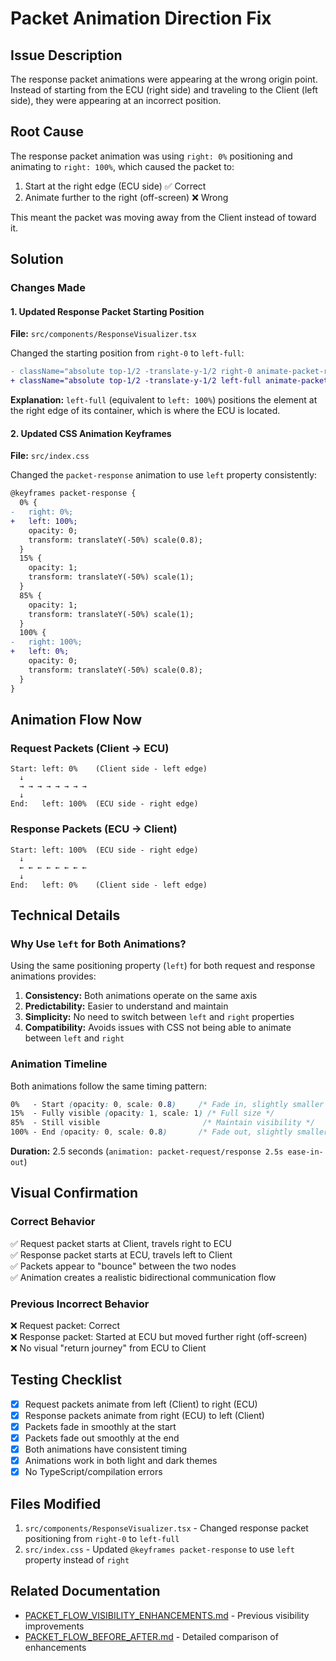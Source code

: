 # Packet Animation Direction Fix

## Issue Description
The response packet animations were appearing at the wrong origin point. Instead of starting from the ECU (right side) and traveling to the Client (left side), they were appearing at an incorrect position.

## Root Cause
The response packet animation was using `right: 0%` positioning and animating to `right: 100%`, which caused the packet to:
1. Start at the right edge (ECU side) ✅ Correct
2. Animate further to the right (off-screen) ❌ Wrong

This meant the packet was moving away from the Client instead of toward it.

## Solution

### Changes Made

#### 1. Updated Response Packet Starting Position
**File:** `src/components/ResponseVisualizer.tsx`

Changed the starting position from `right-0` to `left-full`:

```diff
- className="absolute top-1/2 -translate-y-1/2 right-0 animate-packet-response"
+ className="absolute top-1/2 -translate-y-1/2 left-full animate-packet-response"
```

**Explanation:** `left-full` (equivalent to `left: 100%`) positions the element at the right edge of its container, which is where the ECU is located.

#### 2. Updated CSS Animation Keyframes
**File:** `src/index.css`

Changed the `packet-response` animation to use `left` property consistently:

```diff
@keyframes packet-response {
  0% {
-   right: 0%;
+   left: 100%;
    opacity: 0;
    transform: translateY(-50%) scale(0.8);
  }
  15% {
    opacity: 1;
    transform: translateY(-50%) scale(1);
  }
  85% {
    opacity: 1;
    transform: translateY(-50%) scale(1);
  }
  100% {
-   right: 100%;
+   left: 0%;
    opacity: 0;
    transform: translateY(-50%) scale(0.8);
  }
}
```

## Animation Flow Now

### Request Packets (Client → ECU)
```
Start: left: 0%    (Client side - left edge)
  ↓
  → → → → → → → →
  ↓
End:   left: 100%  (ECU side - right edge)
```

### Response Packets (ECU → Client)
```
Start: left: 100%  (ECU side - right edge)
  ↓
  ← ← ← ← ← ← ← ←
  ↓
End:   left: 0%    (Client side - left edge)
```

## Technical Details

### Why Use `left` for Both Animations?

Using the same positioning property (`left`) for both request and response animations provides:

1. **Consistency:** Both animations operate on the same axis
2. **Predictability:** Easier to understand and maintain
3. **Simplicity:** No need to switch between `left` and `right` properties
4. **Compatibility:** Avoids issues with CSS not being able to animate between `left` and `right`

### Animation Timeline

Both animations follow the same timing pattern:

```css
0%   - Start (opacity: 0, scale: 0.8)     /* Fade in, slightly smaller */
15%  - Fully visible (opacity: 1, scale: 1) /* Full size */
85%  - Still visible                       /* Maintain visibility */
100% - End (opacity: 0, scale: 0.8)       /* Fade out, slightly smaller */
```

**Duration:** 2.5 seconds (`animation: packet-request/response 2.5s ease-in-out`)

## Visual Confirmation

### Correct Behavior
✅ Request packet starts at Client, travels right to ECU  
✅ Response packet starts at ECU, travels left to Client  
✅ Packets appear to "bounce" between the two nodes  
✅ Animation creates a realistic bidirectional communication flow  

### Previous Incorrect Behavior
❌ Request packet: Correct  
❌ Response packet: Started at ECU but moved further right (off-screen)  
❌ No visual "return journey" from ECU to Client  

## Testing Checklist
- [x] Request packets animate from left (Client) to right (ECU)
- [x] Response packets animate from right (ECU) to left (Client)
- [x] Packets fade in smoothly at the start
- [x] Packets fade out smoothly at the end
- [x] Both animations have consistent timing
- [x] Animations work in both light and dark themes
- [x] No TypeScript/compilation errors

## Files Modified
1. `src/components/ResponseVisualizer.tsx` - Changed response packet positioning from `right-0` to `left-full`
2. `src/index.css` - Updated `@keyframes packet-response` to use `left` property instead of `right`

## Related Documentation
- [PACKET_FLOW_VISIBILITY_ENHANCEMENTS.md](./PACKET_FLOW_VISIBILITY_ENHANCEMENTS.md) - Previous visibility improvements
- [PACKET_FLOW_BEFORE_AFTER.md](./PACKET_FLOW_BEFORE_AFTER.md) - Detailed comparison of enhancements

